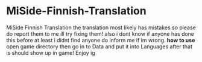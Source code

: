 # MiSide-Finnish-Translation
MiSide Finnish Translation
the translation most likely has mistakes so please do report them to me ill try fixing them!
also i dont know if anyone has done this before at least i didnt find anyone do inform me if im wrong.
**how to use** open game directory then go in to Data and put it into Languages after that is should show up in game!
Enjoy ig
